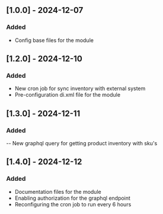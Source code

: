 ## [1.0.0] - 2024-12-07
### Added
- Config base files for the module

## [1.2.0] - 2024-12-10
### Added
- New cron job for sync inventory with external system
- Pre-configuration di.xml file for the module

## [1.3.0] - 2024-12-11
### Added
-- New graphql query for getting product inventory with sku's

## [1.4.0] - 2024-12-12
### Added
- Documentation files for the module
- Enabling authorization for the graphql endpoint
- Reconfiguring the cron job to run every 6 hours
